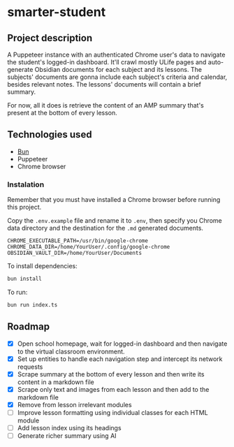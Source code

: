 # smarter-student

## Project description
A Puppeteer instance with an authenticated Chrome user's data to navigate the student's logged-in dashboard. It'll crawl mostly ULife pages and auto-generate Obsidian documents for each subject and its lessons. The subjects' documents are gonna include each subject's criteria and calendar, besides relevant notes. The lessons' documents will contain a brief summary.

For now, all it does is retrieve the content of an AMP summary that's present at the bottom of every lesson.

## Technologies used
- [Bun](https://bun.sh/)
- Puppeteer
- Chrome browser

### Instalation
Remember that you must have installed a Chrome browser before running this project.

Copy the `.env.example` file and rename it to `.env`, then specify you Chrome data directory and the destination for the `.md` generated documents.

```
CHROME_EXECUTABLE_PATH=/usr/bin/google-chrome
CHROME_DATA_DIR=/home/YourUser/.config/google-chrome
OBSIDIAN_VAULT_DIR=/home/YourUser/Documents
```

To install dependencies:

```bash
bun install
```

To run:

```bash
bun run index.ts
```

## Roadmap
- [x] Open school homepage, wait for logged-in dashboard and then navigate to the virtual classroom environment.
- [x] Set up entities to handle each navigation step and intercept its network requests
- [x] Scrape summary at the bottom of every lesson and then write its content in a markdown file
- [x] Scrape only text and images from each lesson and then add to the markdown file
- [x] Remove from lesson irrelevant modules
- [ ] Improve lesson formatting using individual classes for each HTML module
- [ ] Add lesson index using its headings
- [ ] Generate richer summary using AI
